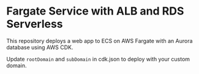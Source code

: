 # Fargate Service with ALB and RDS Serverless

This repository deploys a web app to ECS on AWS Fargate with an Aurora database using AWS CDK.

Update `rootDomain` and `subDomain` in cdk.json to deploy with your custom domain.
